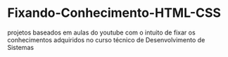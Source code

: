 # Fixando-Conhecimento-HTML-CSS
projetos baseados em aulas do youtube com o intuito de fixar os conhecimentos adquiridos no curso técnico de Desenvolvimento de Sistemas  
